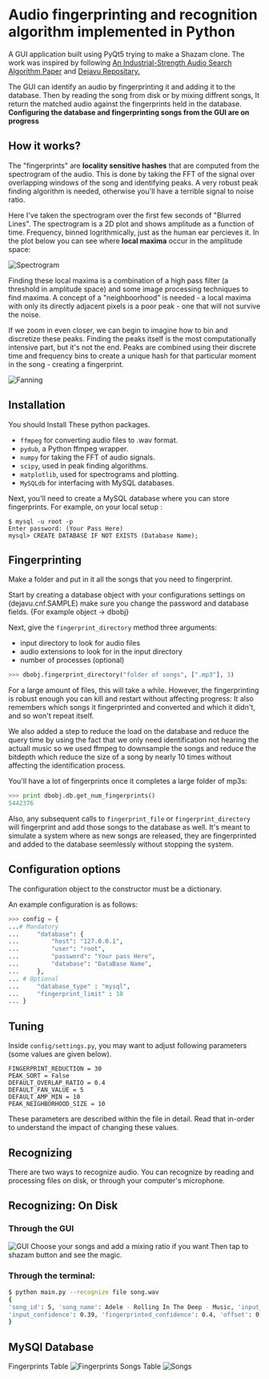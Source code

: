 Audio fingerprinting and recognition algorithm implemented in Python
==========
A GUI application built using PyQt5 trying to make a Shazam clone. The work was inspired by following [An Industrial-Strength Audio Search Algorithm Paper](https://www.ee.columbia.edu/~dpwe/papers/Wang03-shazam.pdf) and [Dejavu Repositary.](https://github.com/worldveil/dejavu#readme)


The GUI can identify an audio by fingerprinting it and adding it to the database. Then by reading the song from disk or by mixing diffrent songs, It return the matched audio against the fingerprints held in the database.
**Configuring the database and fingerprinting songs from the GUI are on progress** 




##  How it works?
The "fingerprints" are **locality sensitive hashes** that are computed from the spectrogram of the audio. This is done by taking the FFT of the signal over overlapping windows of the song and identifying peaks. A very robust peak finding algorithm is needed, otherwise you'll have a terrible signal to noise ratio.

Here I've taken the spectrogram over the first few seconds of "Blurred Lines". The spectrogram is a 2D plot and shows amplitude as a function of time. Frequency, binned logrithmically, just as the human ear percieves it. In the plot below you can see where **local maxima** occur in the amplitude space:

![Spectrogram](images/peaks.png)

Finding these local maxima is a combination of a high pass filter (a threshold in amplitude space) and some image processing techniques to find maxima. A concept of a "neighboorhood" is needed - a local maxima with only its directly adjacent pixels is a poor peak - one that will not survive the noise.

If we zoom in even closer, we can begin to imagine how to bin and discretize these peaks. Finding the peaks itself is the most computationally intensive part, but it's not the end. Peaks are combined using their discrete time and frequency bins to create a unique hash for that particular moment in the song - creating a fingerprint.

![Fanning](images/fanning.png)

##  Installation 
You should Install These python packages.
- `ffmpeg` for converting audio files to .wav format.
- `pydub`, a Python ffmpeg wrapper.
- `numpy` for taking the FFT of audio signals.
- `scipy`, used in peak finding algorithms.
- `matplotlib`, used for spectrograms and plotting.
- `MySQLdb` for interfacing with MySQL databases.

Next, you'll need to create a MySQL database where you can store fingerprints. For example, on your local setup :
	
	$ mysql -u root -p
	Enter password: (Your Pass Here)
	mysql> CREATE DATABASE IF NOT EXISTS (Database Name);

## Fingerprinting

Make a folder and put in it all the songs that you need to fingerprint. 

Start by creating a database object with your configurations settings on (dejavu.cnf.SAMPLE) make sure you change the  password and database fields.
{For example object -> dbobj}

Next, give the `fingerprint_directory` method three arguments:
* input directory to look for audio files
* audio extensions to look for in the input directory
* number of processes (optional)

```python
>>> dbobj.fingerprint_directory("folder of songs", [".mp3"], 3)
```

For a large amount of files, this will take a while. However, the fingerprinting is robust enough you can kill and restart without affecting progress: It also remembers which songs it fingerprinted and converted and which it didn't, and so won't repeat itself. 

We also added a step to reduce the load on the database and reduce the query time by using the fact that we only need identification not hearing the actuall music so we used ffmpeg to downsample the songs and reduce the bitdepth which reduce the size of a song by nearly 10 times without affecting the identification process.

You'll have a lot of fingerprints once it completes a large folder of mp3s:
```python
>>> print dbobj.db.get_num_fingerprints()
5442376
```

Also, any subsequent calls to `fingerprint_file` or `fingerprint_directory` will fingerprint and add those songs to the database as well. It's meant to simulate a system where as new songs are released, they are fingerprinted and added to the database seemlessly without stopping the system. 

## Configuration options

The configuration object to the constructor must be a dictionary. 

An example configuration is as follows:

```python
>>> config = {
...# Mandatory
...     "database": {
...         "host": "127.0.0.1",
...         "user": "root",
...         "password": "Your pass Here", 
...         "database": "DataBase Name",
...     },
... # Optional
...     "database_type" : "mysql", 
...     "fingerprint_limit" : 10
... }
```

## Tuning

Inside `config/settings.py`, you may want to adjust following parameters (some values are given below).

    FINGERPRINT_REDUCTION = 30
    PEAK_SORT = False
    DEFAULT_OVERLAP_RATIO = 0.4
    DEFAULT_FAN_VALUE = 5
    DEFAULT_AMP_MIN = 10
    PEAK_NEIGHBORHOOD_SIZE = 10
    
These parameters are described within the file in detail. Read that in-order to understand the impact of changing these values.

## Recognizing

There are two ways to recognize audio. You can recognize by reading and processing files on disk, or through your computer's microphone.

## Recognizing: On Disk

###  Through the GUI
![GUI](images/gui.png)
Choose your songs and add a mixing ratio if you want Then tap to shazam button and see the magic.

### Through the terminal:

```bash
$ python main.py --recognize file song.wav 
{
'song_id': 5, 'song_name': Adele - Rolling In The Deep - Music, 'input_total_hashes': 4042, 'fingerprinted_hashes_in_db': 3986, 'hashes_matched_in_input': 1588, 
'input_confidence': 0.39, 'fingerprinted_confidence': 0.4, 'offset': 0, 'offset_seconds': 0.0, 'file_sha1': E46B2BCF875D72B362AFA1C51A4348D61E3067D 
}
```

## MySQl Database
Fingerprints Table
![Fingerprints](images/fingerprint.png)
Songs Table
![Songs](images/songs.png)
